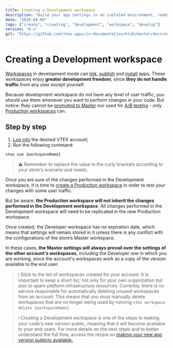 ```yaml
---
title: Creating a Development workspace
description: "Build your app settings in an isolated environment, ready to receive your development. Create now your Development Workspace!"
date: "2020-04-09"
tags: ["create", "creating", "development", "workspace", "develop"]
version: "0.x"
git: "https://github.com/vtex-apps/io-documentation/blob/master/docs/en/Recipes/development/creating-a-production-workspace.md"
---
```


# Creating a Development workspace

[Workspaces](https://developers.vtex.com/vtex-developer-docs/docs/vtex-io-documentation-workspace/) in development mode can [link](https://developers.vtex.com/vtex-developer-docs/docs/vtex-io-documentation-linking-an-app/), [publish](https://developers.vtex.com/vtex-developer-docs/docs/vtex-io-documentation-publishing-an-app/) and [install](https://developers.vtex.com/vtex-developer-docs/docs/vtex-io-documentation-installing-an-app/) apps. These workspaces enjoy **greater development freedom**, since **they do not handle traffic** from any user except yourself. 

Because development workspace do not have any level of user traffic, you should use them whenever you want to perform changes in your code. But notice: they cannot be [promoted to Master](https://developers.vtex.com/vtex-developer-docs/docs/vtex-io-documentation-promoting-a-workspace-to-master/) nor used for [A/B testing](https://developers.vtex.com/vtex-developer-docs/docs/vtex-io-documentation-running-native-ab-testing/) - only [Production workspaces](https://developers.vtex.com/vtex-developer-docs/docs/vtex-io-documentation-creating-a-production-workspace/) can.
 
## Step by step

1. [Log into](https://developers.vtex.com/vtex-developer-docs/docs/vtex-io-documentation-vtex-io-cli-installment-and-command-reference#command-reference) the desired VTEX account;
2. Run the following command:
  
```sh
vtex use {workspaceName}
```

>⚠️ Remember to replace the value in the curly brackets according to your store's scenario and needs.

Once you are sure of the changes performed in the Development workspace, it is time to [create a Production workspace](https://developers.vtex.com/vtex-developer-docs/docs/vtex-io-documentation-creating-a-production-workspace) in order to test your changes with some user traffic.

But be aware: **the Production workspace will not inherit the changes performed in the Development workspace**. All changes performed in the Development workspace will need to be replicated in the new Production workspace.

Once created, the Developer workspace has no expiration date, which means that settings will remain stored in it unless there is any conflict with the configurations of the store’s Master workspace. 

In these cases, **the Master settings will always prevail over the settings of the other account's workspaces**, including the Developer one in which you are working, since the account's workspaces work as a copy of the version available to the end user. 

>ℹ️ Stick to the list of workspaces created for your account. It is important to keep a short list, not only for your own organization but also to spare platform infrastructure resources. Currently, there is no service responsible for automatically deleting unused workspaces from an account. This means that you must manually delete workspaces that are no longer being used by running `vtex workspace delete {workspaceName}`.

>ℹ️ Creating a Development workspace is one of the steps to making your code's new version public, meaning that it will become available to your end users. For more details on the next steps and to better understand the full flow, access the recipe on [making your new app version publicly available.](https://developers.vtex.com/vtex-developer-docs/docs/vtex-io-documentation-making-your-new-app-version-publicly-available)